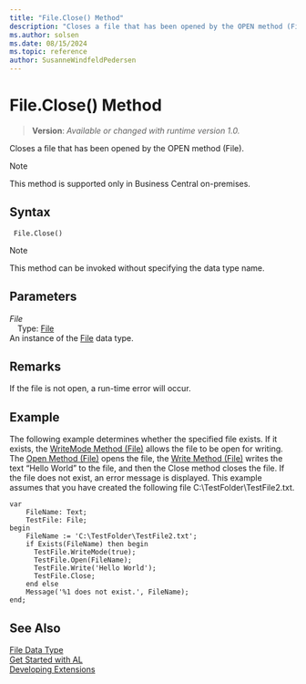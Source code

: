 ```yaml
---
title: "File.Close() Method"
description: "Closes a file that has been opened by the OPEN method (File)."
ms.author: solsen
ms.date: 08/15/2024
ms.topic: reference
author: SusanneWindfeldPedersen
---
```

[//]: # (START>DO_NOT_EDIT)
[//]: # (IMPORTANT:Do not edit any of the content between here and the END>DO_NOT_EDIT.)
[//]: # (Any modifications should be made in the .xml files in the ModernDev repo.)
# File.Close() Method
> **Version**: _Available or changed with runtime version 1.0._

Closes a file that has been opened by the OPEN method (File).

> [!NOTE]
> This method is supported only in Business Central on-premises.

## Syntax
```AL
 File.Close()
```
> [!NOTE]
> This method can be invoked without specifying the data type name.
## Parameters
*File*  
&emsp;Type: [File](file-data-type.md)  
An instance of the [File](file-data-type.md) data type.  


[//]: # (IMPORTANT: END>DO_NOT_EDIT)

## Remarks  
 If the file is not open, a run-time error will occur.  
  
## Example

The following example determines whether the specified file exists. If it exists, the [WriteMode Method \(File\)](file-writemode-method.md) allows the file to be open for writing. The [Open Method \(File\)](file-open-method.md) opens the file, the [Write Method \(File\)](file-writemode-method.md) writes the text “Hello World” to the file, and then the Close method closes the file. If the file does not exist, an error message is displayed. This example assumes that you have created the following file C:\\TestFolder\\TestFile2.txt.  

```al
var
    FileName: Text;
    TestFile: File;
begin
    FileName := 'C:\TestFolder\TestFile2.txt';  
    if Exists(FileName) then begin  
      TestFile.WriteMode(true);  
      TestFile.Open(FileName);  
      TestFile.Write('Hello World');  
      TestFile.Close;  
    end else  
    Message('%1 does not exist.', FileName);  
end;
```

## See Also

[File Data Type](file-data-type.md)  
[Get Started with AL](../../devenv-get-started.md)  
[Developing Extensions](../../devenv-dev-overview.md)